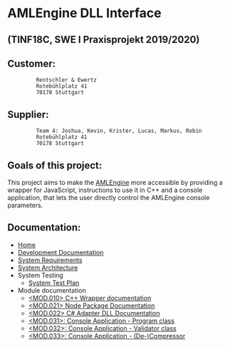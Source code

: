 # AMLEngine DLL Interface


## (TINF18C, SWE I Praxisprojekt 2019/2020) 
 
 
## Customer: 
             Rentschler & Ewertz
             Rotebühlplatz 41
             70178 Stuttgart
                    	
## Supplier:    
             Team 4: Joshua, Kevin, Krister, Lucas, Markus, Robin
             Rotebühlplatz 41
             70178 Stuttgart

## Goals of this project:
This project aims to make the [AMLEngine](https://github.com/AutomationML/AMLEngine2.1) more accessible by providing a wrapper for JavaScript, instructions to use it in C++ and a console application, that lets the user directly control the AMLEngine console parameters.  

## Documentation:
- [Home](https://github.com/RBeerDevelopment/TINF18C_Team_4_AMLEngine-DLL-Interface/wiki)
- [Development Documentation](https://github.com/RBeerDevelopment/TINF18C_Team_4_AMLEngine-DLL-Interface/wiki/Development-Documentation)
- [System Requirements](https://github.com/RBeerDevelopment/TINF18C_Team_4_AMLEngine-DLL-Interface/wiki/System-Requirements)
- [System Architecture](https://github.com/RBeerDevelopment/TINF18C_Team_4_AMLEngine-DLL-Interface/wiki/System-Architecture)
- System Testing
  - [System Test Plan](https://github.com/RBeerDevelopment/TINF18C_Team_4_AMLEngine-DLL-Interface/wiki/System-Test-Plan)
- Module documentation
  - [<MOD.010> C++ Wrapper documentation](https://github.com/RBeerDevelopment/TINF18C_Team_4_AMLEngine-DLL-Interface/wiki/Module%20Documentation%20C++%20Wrapper)
  - [<MOD.021> Node Package Documentation](https://github.com/RBeerDevelopment/TINF18C_Team_4_AMLEngine-DLL-Interface/wiki/MOD.021-:-Node-Package-Documentation)
  - [<MOD.022> C# Adapter DLL Documentation](https://github.com/RBeerDevelopment/TINF18C_Team_4_AMLEngine-DLL-Interface/wiki/MOD.022-:-C%23-Adapter-DLL-Documentation)
  - [<MOD.031>: Console Application - Program class](https://github.com/RBeerDevelopment/TINF18C_Team_4_AMLEngine-DLL-Interface/wiki/MOD.031-:-Console-Application---Program-class)
  - [<MOD.032>: Console Application - Validator class](https://github.com/RBeerDevelopment/TINF18C_Team_4_AMLEngine-DLL-Interface/wiki/MOD.032-:-Console-Application---Validator-class)
  - [<MOD.033>: Console Application - (De-)Compressor](https://github.com/RBeerDevelopment/TINF18C_Team_4_AMLEngine-DLL-Interface/wiki/MOD.033-:-Console-Application---(De-)Compressor)
